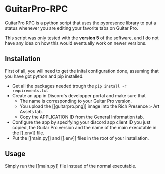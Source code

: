 # GuitarPro-RPC

GuitarPro RPC is a python script that uses the pypresence library to put a status whenever you are editing your favorite tabs on Guitar Pro.


This script was only tested with the **version 5** of the software, and I do not have any idea on how this would eventually work on newer versions. 

## Installation 

First of all, you will need to get the inital configuration done, assuming that you have got python and pip installed.

- Get all the packages needed trough the ```pip install -r requirements.txt```
- Create an app in Discord's developper portal and make sure that
    - The name is corresponding to your Guitar Pro version.
    - You upload the [[guitarpro.png]] image into the Rich Presence > Art Assets tab.
    - Copy the APPLICATION ID from the General Information tab.
- Configure the app by specifying your discord app client ID you just copied, the Guitar Pro version and the name of the main executable in the [[.env]] file.
- Put the [[main.py]] and [[.env]] files in the root of your installation.

## Usage

Simply run the [[main.py]] file instead of the normal executable.